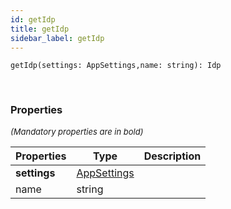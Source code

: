 ```yaml
---
id: getIdp
title: getIdp
sidebar_label: getIdp
---
```


```tsx
getIdp(settings: AppSettings,name: string): Idp
```
<br/>



### Properties

<font size="2"><i>(Mandatory properties are in bold)</i></font>

| Properties | Type | Description |
| --------- | ---- | ----------- |
| **settings** | [AppSettings](/framework-api/interfaces/AppSettings.md) |  |
| name | string |  |
